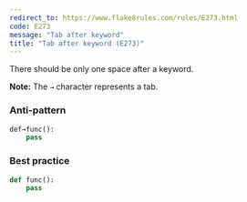 ```yaml
---
redirect_to: https://www.flake8rules.com/rules/E273.html
code: E273
message: "Tab after keyword"
title: "Tab after keyword (E273)"
---
```


There should be only one space after a keyword.

**Note:** The `→` character represents a tab.

### Anti-pattern

```python
def→func():
    pass
```

### Best practice

```python
def func():
    pass
```
